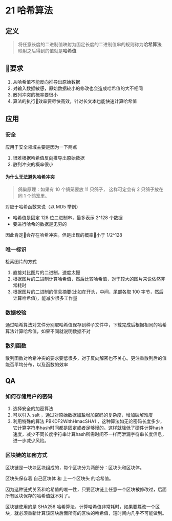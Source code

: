 # 21 哈希算法
## 定义

> 将任意长度的二进制值映射为固定长度的二进制值串的规则称为**哈希算法**, 映射之后得到的值就是**哈希值**

## 要求

1. 从哈希值不能反向推导出原始数据
2. 对输入数据敏感，原始数据较小的修改也会造成哈希值的大不相同
3. 散列冲突的概率要很小
4. 算法的执行效率要尽快高效，针对长文本也能快速计算哈希值

## 应用
### 安全

应用于安全领域主要是因为一下两点
1. 很难根据哈希值反向推导出原始数据
2. 散列冲突的概率很小

#### 为什么无法避免哈希冲突

> 鸽巢原理：如果有 10 个鸽笼要放 11 只鸽子， 这样可定会有 2 只鸽子放在同 1 个鸽笼里。

对应于哈希函数来说（以 MD5 举例）
- 哈希值是固定 128 位二进制串，最多表示 2^128 个数据
- 要进行哈希的数据是无穷的

因此肯定会存在哈希冲突。但是出现的概率小于 1/2^128

### 唯一标识

检索图片的方式
1. 直接对比图片的二进制，速度太慢
2. 根据图片的二进制计算哈希值，然后比较哈希值，对于较大的图片来说依然非常耗时
3. 根据图片的二进制的信息摘要(比如在开头，中间，尾部各取 100 字节，然后计算哈希值)，能减少很多工作量

### 数据校验

通过哈希算法对文件分别取哈希值保存到种子文件中，下载完成后根据相同的哈希算法计算哈希值，如果不同就说明数据不对

### 散列函数

散列函数对哈希冲突的要求要低很多，对于反向解密也不关心。更注重散列后的值能否平均分布，以及函数的效率

## QA

### 如何存储用户的密码

1. 选择安全的加密算法
2. 可以引入 salt ，通过对原始数据加盐增加密码的复杂度，增加破解难度
3. 利用特殊的算法 PBKDF2WithHmacSHA1 ，这种算法如无论密码长度多少，它计算字符串hash时间都是固定或者足够慢的。这样就降低了硬件计算hash速度，减少不同长度字符串计算hash所需时间不一样而泄漏字符串长度信息，进一步减少风险。

### 区块链的加密方式

区块链是一块块区块组成的，每个区块分为两部分：区块头和区块体。

区块头保存着 自己区块体 和 上一个区块头 的哈希值。

因为这种链式关系和哈希值的唯一性，只要区块链上任意一个区块被修改过，后面所有区块保存的哈希值就不对了。

区块链使用的是 SHA256 哈希算法，计算哈希值非常耗时，如果要篡改一个区块，就必须重新计算该区块后面所有的区块的哈希值，短时间内几乎不可能做到。

